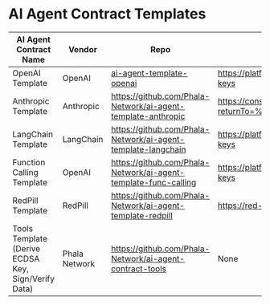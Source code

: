 # AI Agent Contract Templates

<table><thead><tr><th width="247">AI Agent Contract Name</th><th>Vendor</th><th>Repo</th><th>API Key</th></tr></thead><tbody><tr><td>OpenAI Template</td><td>OpenAI</td><td><a href="https://github.com/Phala-Network/ai-agent-template-openai">ai-agent-template-openai</a></td><td><a href="https://platform.openai.com/account/api-keys">https://platform.openai.com/account/api-keys</a></td></tr><tr><td>Anthropic Template</td><td>Anthropic</td><td><a href="https://github.com/Phala-Network/ai-agent-template-anthropic">https://github.com/Phala-Network/ai-agent-template-anthropic</a></td><td><a href="https://console.anthropic.com/login?returnTo=%2F%3F">https://console.anthropic.com/login?returnTo=%2F%3F</a></td></tr><tr><td>LangChain Template</td><td>LangChain</td><td><a href="https://github.com/Phala-Network/ai-agent-template-langchain">https://github.com/Phala-Network/ai-agent-template-langchain</a></td><td><a href="https://platform.openai.com/account/api-keys">https://platform.openai.com/account/api-keys</a></td></tr><tr><td>Function Calling Template</td><td>OpenAI</td><td><a href="https://github.com/Phala-Network/ai-agent-template-func-calling">https://github.com/Phala-Network/ai-agent-template-func-calling</a></td><td><a href="https://platform.openai.com/account/api-keys">https://platform.openai.com/account/api-keys</a></td></tr><tr><td>RedPill Template</td><td>RedPill</td><td><a href="https://github.com/Phala-Network/ai-agent-template-redpill">https://github.com/Phala-Network/ai-agent-template-redpill</a></td><td><a href="https://red-pill.ai">https://red-pill.ai</a></td></tr><tr><td>Tools Template<br>(Derive ECDSA Key, Sign/Verify Data)</td><td>Phala Network</td><td><a href="https://github.com/Phala-Network/ai-agent-contract-tools">https://github.com/Phala-Network/ai-agent-contract-tools</a></td><td>None</td></tr></tbody></table>


